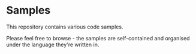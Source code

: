 # Samples

This repository contains various code samples.

Please feel free to browse - the samples are self-contained and organised under the language they're written in.
